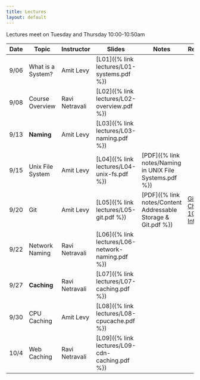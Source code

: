 ```yaml
---
title: Lectures
layout: default
---
```


Lectures meet on Tuesday and Thursday 10:00-10:50am


|Date   | Topic | Instructor | Slides| Notes | Reading |
|-------|-------|------------|-------|-------|------------|
| 9/06  | What is a System? | Amit Levy | [L01]({% link lectures/L01-systems.pdf %}) | | |
| 9/08  | Course Overview | Ravi Netravali | [L02]({% link lectures/L02-overview.pdf %}) | | |
| 9/13  | **Naming** | Amit Levy | [L03]({% link lectures/L03-naming.pdf %}) | | |
| 9/15  | Unix File System | Amit Levy   | [L04]({% link lectures/L04-unix-fs.pdf %}) | [PDF]({% link notes/Naming in UNIX File Systems.pdf %}) | |
| 9/20  | Git              | Amit Levy   | [L05]({% link lectures/L05-git.pdf %}) | [PDF]({% link notes/Content Addressable Storage & Git.pdf %}) | [Git Book Chapter 10: Git Internals](https://git-scm.com/book/en/v2/Git-Internals-Plumbing-and-Porcelain) |
| 9/22  | Network Naming   | Ravi Netravali | [L06]({% link lectures/L06-network-naming.pdf %})  | | |
| 9/27  | **Caching**      | Ravi Netravali | [L07]({% link lectures/L07-caching.pdf %}) | | |
| 9/30  | CPU Caching      | Amit Levy   | [L08]({% link lectures/L08-cpucache.pdf %})  | | |
| 10/4  | Web Caching      | Ravi Netravali |[L09]({% link lectures/L09-cdn-caching.pdf %})  | | |

<!--
| 2/24  | NetCache (Research)   | Jennifer Rexford |[L10]({% link lectures/L10-NetCache.pdf %})   | | [NetCache: Balancing Key-Value Stores with Fast In-Network Caching]({% link readings/netcache.pdf %}) |
| 3/01 | **Layering** (in Networking)  | Jennifer Rexford |[L10]({% link lectures/L11-layering-networking.pdf %})   | | |
| 3/03 | The Cloud  | Amit Levy   | [L11]({% link lectures/L11-the-cloud.pdf %})  | | |
| 3/08 |  *SPRING BREAK*   | | | | |
| 3/10 |  *SPRING BREAK*   | | | | |
| 3/15 | "Hey, you, get off of my cloud" (Research) | Amit Levy   | [L12]({% link lectures/L12-hey-you.pdf %}) | | [Hey, you, get off my cloud: Exploring Information Leakage in Third-Party Compute Clouds]({% link readings/cloudsec.pdf %}) |
| 3/17 | **Resource Allocation** (Congestion Control)   | Jennifer Rexford | [L13]({% link lectures/L13-congestion.pdf %})  |
| 3/22 | Tock (Research)    | Amit Levy   | [L14]({% link lectures/L14-tock.pdf %})  | | [Multiprogrammming a 64kB Computer Safely and Efficiently]({% link readings/tock.pdf %}) |
| 3/24 | **Concurrency**   | Jennifer Rexford | [L15]({% link lectures/L15-concurrency-time.pdf %})   |
| 3/29 | Logical Time      | Amit Levy | [L16]({% link lectures/L16-more-time.pdf %})  | | |
| 3/31 | Consistency Models | Amit Levy | [L17]({% link lectures/L17-consistency.pdf %})  | | |
| 4/05 | **Access Control** | Amit Levy   | [L18]({% link lectures/L19-access-control.pdf %})  | | |
| 4/07 | ACLs & Capabilities | Amit Levy   | [L19]({% link lectures/L19-acl-capabilities.pdf %})   | | |
| 4/12 | Mandatory Access & Information Flow | Amit Levy | [L21]({% link lectures/L21-mac.pdf %}) | | |
| 4/14 | Network Access Control  | Jennifer Rexford   | [L21]({% link lectures/L21-nacl.pdf %})   |
| 4/19 | **Tying It All Together**    | Jennifer Rexford |[L22]({% link lectures/L23-wrapup.pdf %})   | | |
| 4/21 | **Ask Us Anything** | Amit Levy & Jennifer Rexford | | | No slides, come with your questions about systems. |
 
-->
